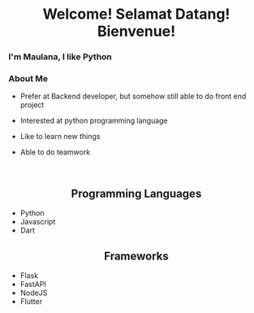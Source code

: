 <h1 align="center"> Welcome! Selamat Datang! Bienvenue! </h1>
<h3> I'm Maulana, I like Python </h3>

<h3 align="left">About Me</h3>

- Prefer at Backend developer, but somehow still able to do front end project

- Interested at python programming language

- Like to learn new things

- Able to do teamwork

<br>

<h2 align="center"> Programming Languages </h2>

 - Python
 - Javascript
 - Dart

<h2 align="center"> Frameworks </h2>

- Flask
- FastAPI
- NodeJS
- Flutter
